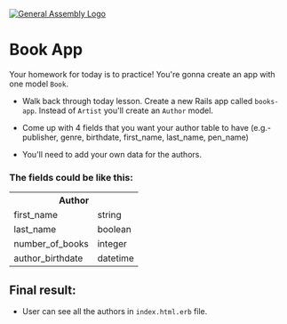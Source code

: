 [![General Assembly Logo](https://camo.githubusercontent.com/1a91b05b8f4d44b5bbfb83abac2b0996d8e26c92/687474703a2f2f692e696d6775722e636f6d2f6b6538555354712e706e67)](https://generalassemb.ly/education/web-development-immersive)


# Book App

Your homework for today is to practice! You're gonna create an app with one model `Book`.

- Walk back through today lesson. Create a new Rails app called `books-app`. Instead of `Artist` you'll create an `Author` model. 
- Come up with 4 fields that you want your author table to have (e.g.- publisher, genre, birthdate, first_name, last_name, pen_name)

- You'll need to add your own  data for the authors.

### The fields could be like this:

<table>
  <th colspan="2" style="text-align:center">Author</th>
  
  <tr>
    <td>first_name</td>
    <td>string</td>
  </tr>
  <tr>
    <td>last_name</td>
    <td>boolean</td>
  </tr>
  <tr>
    <td>number_of_books</td>
    <td>integer</td>
  </tr>
  <tr>
    <td>author_birthdate</td>
    <td>datetime</td>
  </tr>
</table>



## Final result:
- User can see all the authors in `index.html.erb` file.
